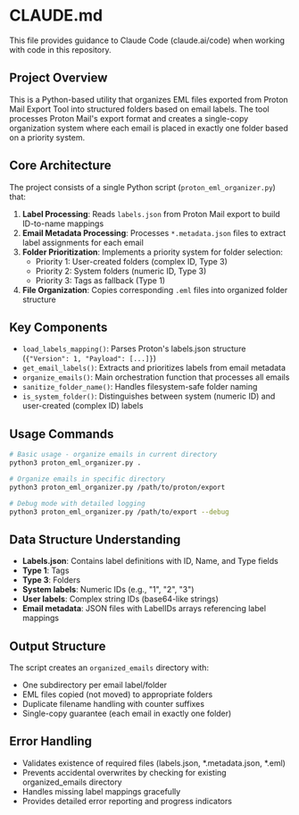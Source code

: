 # CLAUDE.md

This file provides guidance to Claude Code (claude.ai/code) when working with code in this repository.

## Project Overview

This is a Python-based utility that organizes EML files exported from Proton Mail Export Tool into structured folders based on email labels. The tool processes Proton Mail's export format and creates a single-copy organization system where each email is placed in exactly one folder based on a priority system.

## Core Architecture

The project consists of a single Python script (`proton_eml_organizer.py`) that:

1. **Label Processing**: Reads `labels.json` from Proton Mail export to build ID-to-name mappings
2. **Email Metadata Processing**: Processes `*.metadata.json` files to extract label assignments for each email
3. **Folder Prioritization**: Implements a priority system for folder selection:
   - Priority 1: User-created folders (complex ID, Type 3)
   - Priority 2: System folders (numeric ID, Type 3) 
   - Priority 3: Tags as fallback (Type 1)
4. **File Organization**: Copies corresponding `.eml` files into organized folder structure

## Key Components

- `load_labels_mapping()`: Parses Proton's labels.json structure (`{"Version": 1, "Payload": [...]}`)
- `get_email_labels()`: Extracts and prioritizes labels from email metadata
- `organize_emails()`: Main orchestration function that processes all emails
- `sanitize_folder_name()`: Handles filesystem-safe folder naming
- `is_system_folder()`: Distinguishes between system (numeric ID) and user-created (complex ID) labels

## Usage Commands

```bash
# Basic usage - organize emails in current directory
python3 proton_eml_organizer.py .

# Organize emails in specific directory
python3 proton_eml_organizer.py /path/to/proton/export

# Debug mode with detailed logging
python3 proton_eml_organizer.py /path/to/export --debug
```

## Data Structure Understanding

- **Labels.json**: Contains label definitions with ID, Name, and Type fields
- **Type 1**: Tags 
- **Type 3**: Folders
- **System labels**: Numeric IDs (e.g., "1", "2", "3")
- **User labels**: Complex string IDs (base64-like strings)
- **Email metadata**: JSON files with LabelIDs arrays referencing label mappings

## Output Structure

The script creates an `organized_emails` directory with:
- One subdirectory per email label/folder
- EML files copied (not moved) to appropriate folders  
- Duplicate filename handling with counter suffixes
- Single-copy guarantee (each email in exactly one folder)

## Error Handling

- Validates existence of required files (labels.json, *.metadata.json, *.eml)
- Prevents accidental overwrites by checking for existing organized_emails directory
- Handles missing label mappings gracefully
- Provides detailed error reporting and progress indicators